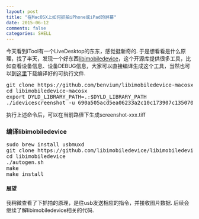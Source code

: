```yaml
---
layout: post
title: "在MacOSX上如何抓拍iPhone或iPad的屏幕"
date: 2015-06-12
comments: false
categories: SHELL
---
```


今天看到iTool有一个LiveDesktop的东东，感觉挺新奇的. 于是想看看是什么原理，找了半天，发现一个好东西[libimobiledevice](https://github.com/libimobiledevice/libimobiledevice)，这个开源库提供很多工具，比如查看设备信息、设备DEBUG信息，大家可以直接编译生成这个工具，当然也可以到[这里](https://github.com/benvium/libimobiledevice-macosx)下载编译好的可执行文件.

<pre>
git clone https://github.com/benvium/libimobiledevice-macosx
cd libimobiledevice-macosx
export DYLD_LIBRARY_PATH=.:$DYLD_LIBRARY_PATH 
./idevicescreenshot -u 690a505acd5ea06233a2c10c173907c135070ace
</pre>
执行上述命令后，可以在当前路径下生成screenshot-xxx.tiff

### 编译libimobiledevice
<pre>
sudo brew install usbmuxd
git clone https://github.com/libimobiledevice/libimobiledevice
cd libimobiledevice
./autogen.sh
make
make install
</pre>

#### 展望
我稍微查看了下抓拍的原理，是往usb发送相应的指令，并接收图片数据. 后续会继续了解libimobiledevice相关的代码.


